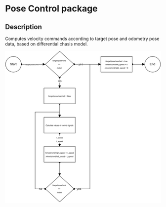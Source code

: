 # Pose Control package

## Description
Computes velocity commands according to target pose and odometry pose data, based on differential chasis model.

<p align="center">
    <img src="../../../doc/sPrinter_design_diagram-Pose_control.svg">
</p>
